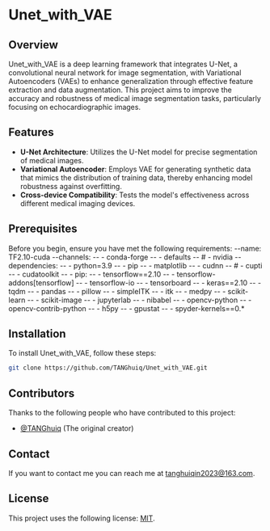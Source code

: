 # Unet_with_VAE

## Overview
Unet_with_VAE is a deep learning framework that integrates U-Net, a convolutional neural network for image segmentation, with Variational Autoencoders (VAEs) to enhance generalization through effective feature extraction and data augmentation. This project aims to improve the accuracy and robustness of medical image segmentation tasks, particularly focusing on echocardiographic images.

## Features
- **U-Net Architecture**: Utilizes the U-Net model for precise segmentation of medical images.
- **Variational Autoencoder**: Employs VAE for generating synthetic data that mimics the distribution of training data, thereby enhancing model robustness against overfitting.
- **Cross-device Compatibility**: Tests the model's effectiveness across different medical imaging devices.

## Prerequisites
Before you begin, ensure you have met the following requirements:
--name: TF2.10-cuda
--channels:
--    - conda-forge
--    - defaults
--      # - nvidia
--dependencies:
--    - python=3.9
--    - pip
--    - matplotlib
--    - cudnn
--      #    - cupti
--    - cudatoolkit
--    - pip:
--        - tensorflow==2.10
--        - tensorflow-addons[tensorflow]
--        - tensorflow-io
--        - tensorboard
--        - keras==2.10
--        - tqdm
--        - pandas
--        - pillow
--        - simpleITK
--        - itk
--        - medpy
--        - scikit-learn
--        - scikit-image
--        - jupyterlab
--        - nibabel
--        - opencv-python
--        - opencv-contrib-python
--        - h5py
--        - gpustat
--        - spyder-kernels==0.*
        
## Installation
To install Unet_with_VAE, follow these steps:

```bash
git clone https://github.com/TANGhuiq/Unet_with_VAE.git
```

## Contributors
Thanks to the following people who have contributed to this project:
- [@TANGhuiq](https://github.com/TANGhuiq) (The original creator)

## Contact
If you want to contact me you can reach me at <tanghuiqin2023@163.com>.

## License
This project uses the following license: [MIT](https://opensource.org/licenses/MIT).
